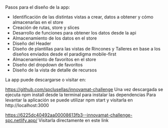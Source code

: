 Pasos para el diseño de la app:

- Identificación de las distintas vistas a crear, datos a obtener y cómo almacenarlas en el store
- Creación de rutas, store y slices
- Desarrollo de funciones para obtener los datos desde la api
- Almacenamiento de los datos en el store
- Diseño del Header
- Diseño de plantillas para las vistas de Rincones y Talleres en base a los diseños enviados desde el paradigma mobile-first
- Almacenamiento de favoritos en el store
- Diseño del dropdown de favoritos
- Diseño de la vista de detalle de recursos

La app puede descargarse o visitar en:

https://github.com/spclusellas/innovamat-challenge
Una vez descargada se ejecuta npm install desde la terminal para instalar las dependencias
Para levantar la aplicación se puede utilizar npm start y visitarla en http://localhost:3000

https://6225dc40492aa00008613fb3--innovamat-challenge-spc.netlify.app/
Visitarla directamente en este link
